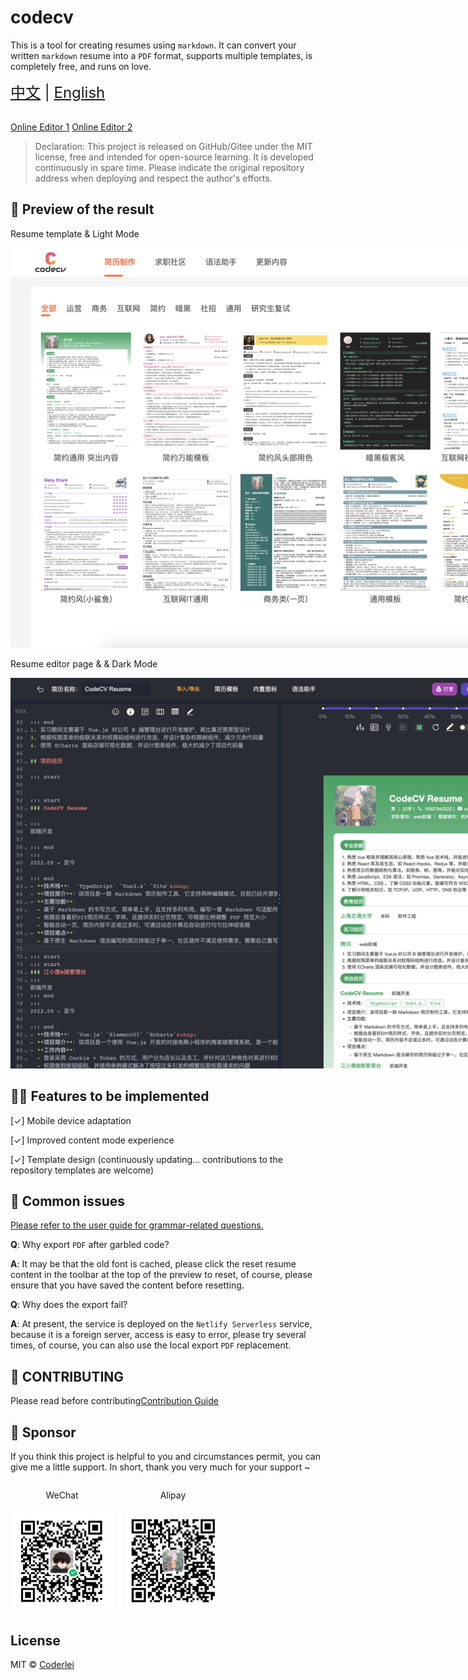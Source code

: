 # codecv

This is a tool for creating resumes using `markdown`. It can convert your written `markdown` resume into a `PDF` format, supports multiple templates, is completely free, and runs on love.

<div style="font-size: 1.5rem;">
  <a href="./README.md">中文</a> |
  <a href="./README.en.md">English</a>
</div>
</br>

[Online Editor 1](http://codeleilei.gitee.io/markdown2pdf/) [Online Editor 2](https://acmenlei.github.io/codecv/dist/)

> Declaration: This project is released on GitHub/Gitee under the MIT license, free and intended for open-source learning. It is developed continuously in spare time. Please indicate the original repository address when deploying and respect the author's efforts.

## 🤩 Preview of the result

<p>Resume template & Light Mode<p>
<img style="max-width: 1000px" src="./docs/templates.webp" alt="Template" />
<p>Resume editor page & & Dark Mode<p>
<img style="max-width: 1000px" src="./docs/editor.webp" alt="Editor" />

## ✊🏻 Features to be implemented

[✓] Mobile device adaptation

[✓] Improved content mode experience

[✓] Template design (continuously updating... contributions to the repository templates are welcome)

## 🤔 Common issues

[Please refer to the user guide for grammar-related questions.](https://codeleilei.gitee.io/markdown2pdf/#/syntax/helper)

**Q**: Why export `PDF` after garbled code?

**A**: It may be that the old font is cached, please click the reset resume content in the toolbar at the top of the preview to reset, of course, please ensure that you have saved the content before resetting.

**Q**: Why does the export fail?

**A**: At present, the service is deployed on the `Netlify Serverless` service, because it is a foreign server, access is easy to error, please try several times, of course, you can also use the local export `PDF` replacement.

## 👋 CONTRIBUTING

Please read before contributing[Contribution Guide](./CONTRIBUTING.md)

## 🙏 Sponsor

If you think this project is helpful to you and circumstances permit, you can give me a little support. In short, thank you very much for your support ~

<div style="display: flex; gap: 20px;">
	<div style="text-align: center">
		<p>WeChat</p>
		<img style="width: 165px" src="./docs/wechat.jpg" alt="WeChat" />
	</div>
	<div style="text-align: center">
		<p>Alipay</p>
		<img style="width: 150px" src="./docs/alipay.jpg" alt="Alipay" />
	</div>
</div>

## License

MIT © [Coderlei](./license)
